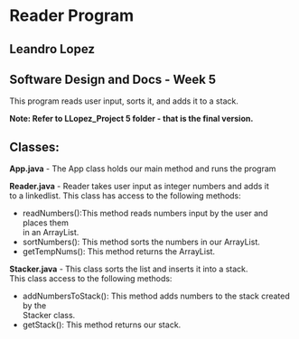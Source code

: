 # Reader Program  
## Leandro Lopez  
## Software Design and Docs - Week 5  
  
This program reads user input, sorts it, and adds it to a stack.  
  
**Note: Refer to LLopez_Project 5 folder - that is the final version.**  
  
Classes:  
---  
  
**App.java** - The App class holds our main method and runs the program  
  
**Reader.java** - Reader takes user input as integer numbers and adds it  
to a linkedlist. This class has access to the following methods:  
- readNumbers():This method reads numbers input by the user and places them  
in an ArrayList.  
- sortNumbers(): This method sorts the numbers in our ArrayList.  
- getTempNums(): This method returns the ArrayList.  

**Stacker.java** - This class sorts the list and inserts it into a stack.   
This class access to the following methods:  
- addNumbersToStack(): This method adds numbers to the stack created by the   
Stacker class.  
- getStack(): This method returns our stack.  
